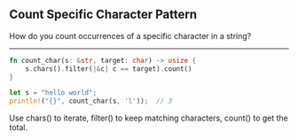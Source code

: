 ## Count Specific Character Pattern

How do you count occurrences of a specific character in a string?

---

```rust
fn count_char(s: &str, target: char) -> usize {
    s.chars().filter(|&c| c == target).count()
}

let s = "hello world";
println!("{}", count_char(s, 'l'));  // 3
```
Use chars() to iterate, filter() to keep matching characters, count() to get the total.

